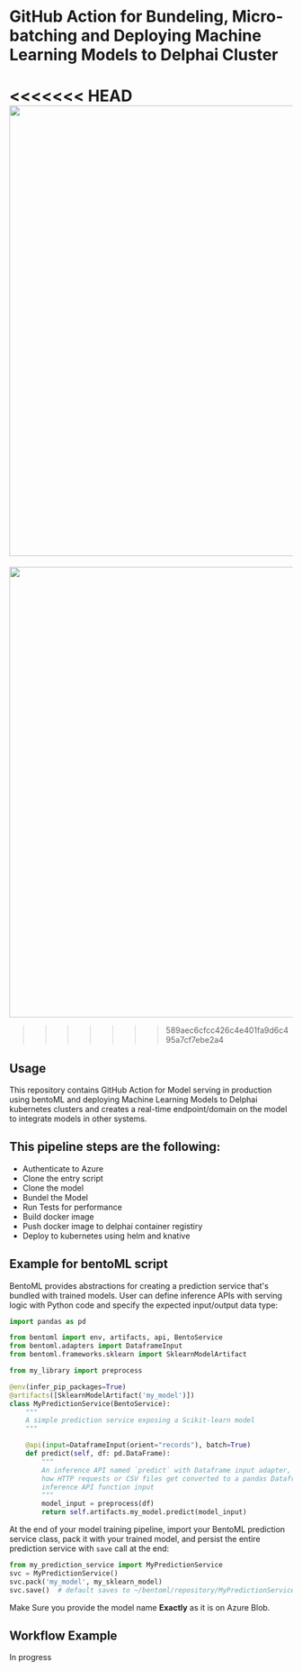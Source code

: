 # GitHub Action for Bundeling, Micro-batching and Deploying Machine Learning Models to Delphai Cluster 
<<<<<<< HEAD
[<img src="https://www.cengn.ca/wp-content/uploads/2017/11/docker.png" width="800px" margin-left="-5px">](https://github.com/delphai/machine-learning-deployment)
=======
[<img src="https://www.cengn.ca/wp-content/uploads/2017/11/docker.png" width="800px" margin-left="10px">](https://github.com/delphai/machine-learning-deployment)
>>>>>>> 589aec6cfcc426c4e401fa9d6c495a7cf7ebe2a4

## Usage

This repository contains GitHub Action for Model serving in production using bentoML and deploying Machine Learning Models to Delphai kubernetes clusters and creates a real-time endpoint/domain on the model to integrate models in other systems.

## This pipeline steps are the following:

- Authenticate to Azure 
- Clone the entry script
- Clone the model 
- Bundel the Model 
- Run Tests for performance 
- Build docker image 
- Push docker image to delphai container registiry
- Deploy to kubernetes using helm and knative

## Example for bentoML script

BentoML provides abstractions for creating a prediction service that's bundled with 
trained models. User can define inference APIs with serving logic with Python code and 
specify the expected input/output data type:

```python
import pandas as pd

from bentoml import env, artifacts, api, BentoService
from bentoml.adapters import DataframeInput
from bentoml.frameworks.sklearn import SklearnModelArtifact

from my_library import preprocess

@env(infer_pip_packages=True)
@artifacts([SklearnModelArtifact('my_model')])
class MyPredictionService(BentoService):
    """
    A simple prediction service exposing a Scikit-learn model
    """

    @api(input=DataframeInput(orient="records"), batch=True)
    def predict(self, df: pd.DataFrame):
        """
        An inference API named `predict` with Dataframe input adapter, which defines
        how HTTP requests or CSV files get converted to a pandas Dataframe object as the
        inference API function input
        """
        model_input = preprocess(df)
        return self.artifacts.my_model.predict(model_input)
```

At the end of your model training pipeline, import your BentoML prediction service
class, pack it with your trained model, and persist the entire prediction service with
`save` call at the end:

```python
from my_prediction_service import MyPredictionService
svc = MyPredictionService()
svc.pack('my_model', my_sklearn_model)
svc.save()  # default saves to ~/bentoml/repository/MyPredictionService/{version}/
```

Make Sure you provide the model name **Exactly** as it is on Azure Blob.


## Workflow Example

In progress
